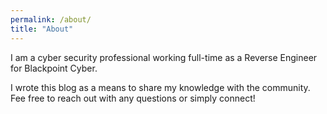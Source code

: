 ```yaml
---
permalink: /about/
title: "About"
---
```


I am a cyber security professional working full-time as a Reverse Engineer for Blackpoint Cyber.

I wrote this blog as a means to share my knowledge with the community. Fee free to reach out with any questions or simply connect!